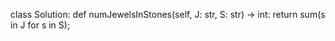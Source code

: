 class Solution:
    def numJewelsInStones(self, J: str, S: str) -> int:
        return sum(s in J for s in S);
